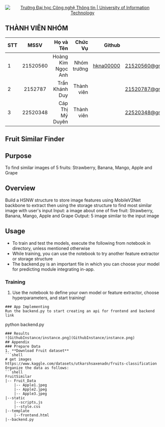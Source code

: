 <!-- Banner -->
<p align="center">
  <a href="https://www.uit.edu.vn/" title="Trường Đại học Công nghệ Thông tin" style="border: none;">
    <img src="https://i.imgur.com/WmMnSRt.png" alt="Trường Đại học Công nghệ Thông tin | University of Information Technology">
  </a>
</p>


## THÀNH VIÊN NHÓM
| STT    | MSSV          | Họ và Tên              |Chức Vụ    | Github                                                  | Email                   |
| ------ |:-------------:| ----------------------:|----------:|--------------------------------------------------------:|-------------------------:
| 1      | 21520560      | Hoàng Kim Ngọc Anh     |Nhóm trưởng|[hkna00000](https://github.com/hkna00000)                |21520560@gm.uit.edu.vn   |
| 2      | 2152787       | Trần Khánh Duy         |Thành viên |                                                         |21520787@gm.uit.edu.vn   |
| 3      | 22520348      | Cáp Thị Mỹ Duyên       |Thành viên |                                                         |22520348@gm.uit.edu.vn   |
## Fruit Similar Finder
## Purpose

To find similar images of 5 fruits: Strawberry, Banana, Mango, Apple and Grape

## Overview
Build a HSNW structure to store image features using MobileV2Net backbone to extract then using the storage structure to find most similar image with user's input
Input: a image about one of five fruit: Strawberry, Banana, Mango, Apple and Grape
Output: 5 image similar to the input image

## Usage
- To train and test the models, execute the following from notebook in directory, unless mentioned otherwise
- While training, you can use the notebook to try another feature extractor or storage structure
- The backend.py is an important file in which you can choose your model for predicting module integrating in-app.
### Training
1. Use the notebook to define your own model or feature extractor, choose hyperparameters, and start training!


```
### App Implementing
Run the backend.py to start creating an api for frontend and backend link
```
python backend.py
```
### Results
![GithubInstance/instance.png](GithubInstance/instance.png)
## Appendix
### Prepare Data
1. **Download Fruit dataset**
```shell
# get images
https://www.kaggle.com/datasets/utkarshsaxenadn/fruits-classification
Organize the data as follows:
```shell
FruitSimilar
|-- Fruit_Data
    |-- Apple1.jpeg
    |-- Apple2.jpeg
    |-- Apple3.jpeg
|--static
    |--scripts,js
    |--style.css
|--template
    |--frontend.html
|--backend.py

```
